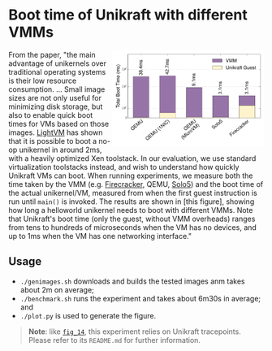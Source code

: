 # Boot time of Unikraft with different VMMs

<img align="right" src="../../plots/fig_10_unikraft-boot.svg" width="300" />

From the paper, "the main advantage of unikernels over traditional operating
systems is their low resource consumption. ... Small image sizes are not only
useful for minimizing disk storage, but also to enable quick boot times for VMs
based on those images.  [LightVM](https://github.com/sysml/lightvm) has shown
that it is possible to boot a no-op unikernel in around 2ms, with a heavily
optimized Xen toolstack.  In our evaluation, we use standard virtualization
toolstacks instead, and wish to understand how quickly Unikraft VMs can boot.
When running experiments, we measure both the time taken by the VMM (e.g.
[Firecracker](https://firecracker-microvm.github.io/), QEMU,
[Solo5](https://github.com/Solo5/solo5/)) and the boot time of the actual
unikernel/VM, measured from when the first guest instruction is run until
`main()` is invoked.  The results are shown in [this figure], showing how long
a helloworld unikernel needs to boot with different VMMs.  Note that Unikraft's
boot time (only the guest, without VMM overheads) ranges from tens to hundreds
of microseconds when the VM has no devices, and up to 1ms when the VM has one
networking interface."

## Usage

 * `./genimages.sh` downloads and builds the tested images anm takes about 2m
   on average;
 * `./benchmark.sh` runs the experiment and takes about 6m30s in average; and
 * `./plot.py` is used to generate the figure.

 > **Note**: like [`fig_14`](../fig_14_unikraft-nginx-alloc-boot), this
 > experiment relies on Unikraft tracepoints.  Please refer to its `README.md`
 > for further information.
